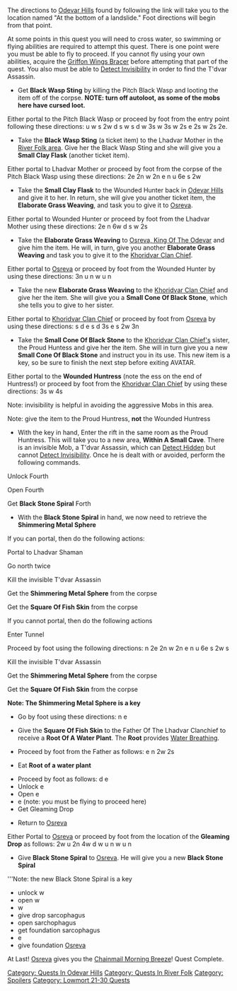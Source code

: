 The directions to [ Odevar Hills](:Category:Odevar_Hills.md "wikilink")
found by following the link will take you to the location named "At the
bottom of a landslide." Foot directions will begin from that point.

At some points in this quest you will need to cross water, so swimming
or flying abilities are required to attempt this quest. There is one
point were you must be able to fly to proceed. If you cannot fly using
your own abilities, acquire the [Griffon Wings
Bracer](Griffon_Wings_Bracer "wikilink") before attempting that part of
the quest. You also must be able to [ Detect
Invisibility](Detect_Invis.md "wikilink") in order to find the T'dvar
Assassin.

-   Get **Black Wasp Sting** by killing the Pitch Black Wasp and looting
    the item off of the corpse. **NOTE: turn off autoloot, as some of
    the mobs here have cursed loot.**

  
  
Either portal to the Pitch Black Wasp or proceed by foot from the entry
point following these directions: u w s 2w d s w s d w 3s w 3s w 2s e 2s
w 2s 2e.

-   Take the **Black Wasp Sting** (a ticket item) to the Lhadvar Mother
    in the [ River Folk area](:Category:River_Folk.md "wikilink"). Give
    her the Black Wasp Sting and she will give you a **Small Clay
    Flask** (another ticket item).

  
  
Either portal to Lhadvar Mother or proceed by foot from the corpse of
the Pitch Black Wasp using these directions: 2e 2n w 2n e n u 6e s 2w

-   Take the **Small Clay Flask** to the Wounded Hunter back in [ Odevar
    Hills](:category:Odevar_Hills.md "wikilink") and give it to her. In
    return, she will give you another ticket item, the **Elaborate Grass
    Weaving**, and task you to give it to [
    Osreva](Osreva,_King_Of_The_Odevar.md "wikilink").

  
  
Either portal to Wounded Hunter or proceed by foot from the Lhadvar
Mother using these directions: 2e n 6w d s w 2s

-   Take the **Elaborate Grass Weaving** to [Osreva, King Of The
    Odevar](Osreva,_King_Of_The_Odevar "wikilink") and give him the
    item. He will, in turn, give you another **Elaborate Grass Weaving**
    and task you to give it to the [Khoridvar Clan
    Chief](Khoridvar_Clan_Chief "wikilink").

  
  
Either portal to [ Osreva](Osreva,_King_Of_The_Odevar.md "wikilink") or
proceed by foot from the Wounded Hunter by using these directions: 3n u
n w u n

-   Take the new **Elaborate Grass Weaving** to the [Khoridvar Clan
    Chief](Khoridvar_Clan_Chief "wikilink") and give her the item. She
    will give you a **Small Cone Of Black Stone**, which she tells you
    to give to her sister.

  
  
Either portal to [Khoridvar Clan Chief](Khoridvar_Clan_Chief "wikilink")
or proceed by foot from [
Osreva](Osreva,_King_Of_The_Odevar.md "wikilink") by using these
directions: s d e s d 3s e s 2w 3n

-   Take the **Small Cone Of Black Stone** to the [ Khoridvar Clan
    Chief's](Khoridvar_Clan_Chief.md "wikilink") sister, the Proud
    Huntess and give her the item. She will in turn give you a new
    **Small Cone Of Black Stone** and instruct you in its use. This new
    item is a key, so be sure to finish the next step before exiting
    AVATAR.

  
  
Either portal to the **Wounded Huntress** (note the ess on the end of
Huntress!) or proceed by foot from the [Khoridvar Clan
Chief](Khoridvar_Clan_Chief "wikilink") by using these directions: 3s w
4s

Note: invisibility is helpful in avoiding the aggressive Mobs in this
area.

Note: give the item to the Proud Huntress, **not** the Wounded Huntress

-   With the key in hand, Enter the rift in the same room as the Proud
    Huntress. This will take you to a new area, **Within A Small Cave**.
    There is an invisible Mob, a T'dvar Assassin, which can [Detect
    Hidden](Detect_Hidden "wikilink") but cannot [ Detect
    Invisibility](Detect_Invis.md "wikilink"). Once he is dealt with or
    avoided, perform the following commands.

  
  
Unlock Fourth

Open Fourth

Get **Black Stone Spiral** Forth

-   With the **Black Stone Spiral** in hand, we now need to retrieve the
    **Shimmering Metal Sphere**

  
  
If you can portal, then do the following actions:

  
Portal to Lhadvar Shaman

Go north twice

Kill the invisible T'dvar Assassin

Get the **Shimmering Metal Sphere** from the corpse

Get the **Square Of Fish Skin** from the corpse

If you cannot portal, then do the following actions

  
Enter Tunnel

Proceed by foot using the following directions: n 2e 2n w 2n e n u 6e s
2w s

Kill the invisible T'dvar Assassin

Get the **Shimmering Metal Sphere** from the corpse

Get the **Square Of Fish Skin** from the corpse

**Note: The Shimmering Metal Sphere is a key**

-   Go by foot using these directions: n e

<!-- -->

-   Give the **Square Of Fish Skin** to the Father Of The Lhadvar
    Clanchief to receive a **Root Of A Water Plant**. The **Root**
    provides [Water Breathing](Water_Breathing "wikilink").

<!-- -->

-   Proceed by foot from the Father as follows: e n 2w 2s

<!-- -->

-   Eat **Root of a water plant**

<!-- -->

-   Proceed by foot as follows: d e
-   Unlock e
-   Open e
-   e (note: you must be flying to proceed here)
-   Get Gleaming Drop

<!-- -->

-   Return to [ Osreva](Osreva,_King_Of_The_Odevar.md "wikilink")

  
  
Either Portal to [ Osreva](Osreva,_King_Of_The_Odevar.md "wikilink") or
proceed by foot from the location of the **Gleaming Drop** as follows:
2w u 2n 4w d w u n w u n

-   Give **Black Stone Spiral** to [
    Osreva](Osreva,_King_Of_The_Odevar.md "wikilink"). He will give you
    a new **Black Stone Spiral**

  
  
'''Note: the new Black Stone Spiral is a key

-   unlock w
-   open w
-   w
-   give drop sarcophagus
-   open sarchophagus
-   get foundation sarcophagus
-   e
-   give foundation [ Osreva](Osreva,_King_Of_The_Odevar.md "wikilink")

At Last! [ Osreva](Osreva,_King_Of_The_Odevar.md "wikilink") gives you
the [Chainmail Morning Breeze](Chainmail_Morning_Breeze "wikilink")!
Quest Complete.

[Category: Quests In Odevar
Hills](Category:_Quests_In_Odevar_Hills "wikilink") [Category: Quests In
River Folk](Category:_Quests_In_River_Folk "wikilink") [Category:
Spoilers](Category:_Spoilers "wikilink") [Category: Lowmort 21-30
Quests](Category:_Lowmort_21-30_Quests "wikilink")
